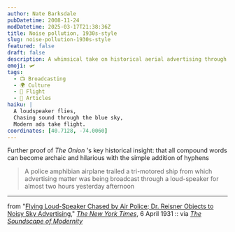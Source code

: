 ```yaml
---
author: Nate Barksdale
pubDatetime: 2008-11-24
modDatetime: 2025-03-17T21:38:36Z
title: Noise pollution, 1930s-style
slug: noise-pollution-1930s-style
featured: false
draft: false
description: A whimsical take on historical aerial advertising through an amusing quote about a police amphibian airplane's chase.
emoji: 🛩️
tags:
  - 📺 Broadcasting
  - 🌍 Culture
  - 🛫 Flight
  - 📖 Articles
haiku: |
  A loudspeaker flies,  
  Chasing sound through the blue sky,  
  Modern ads take flight.
coordinates: [40.7128, -74.0060]
---
```


Further proof of _The Onion_ 's key historical insight: that all compound words can become archaic and hilarious with the simple addition of hyphens

> A police amphibian airplane trailed a tri-motored ship from which advertising matter was being broadcast through a loud-speaker for almost two hours yesterday afternoon

---

from "[Flying Loud-Speaker Chased by Air Police; Dr. Reisner Objects to Noisy Sky Advertising](https://www.google.com/search?q=%22Flying%20Loud-Speaker%20Chased%20by%20Air%20Police%3B%20Dr.%20Reisner%20Objects%20to%20Noisy%20Sky%20Advertising%22%20select.nytimes.com)," [_The New York Times_](https://www.google.com/search?q=%22_The%20New%20York%20Times_%22%20select.nytimes.com), 6 April 1931 :: via [_The Soundscape of Modernity_](http://books.google.com/books?id=7jvtvGbatv4C&pg=PA149&dq=soundscape+of+modernity+%22advertising+airplanes%22&ei=lRArScq3AZTMkAS9uYjeDg&client=firefox-a)
